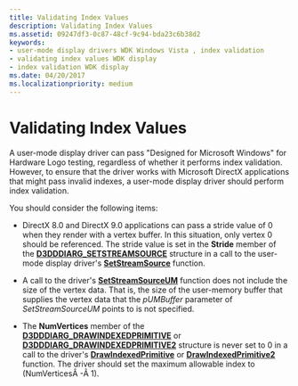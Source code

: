 ```yaml
---
title: Validating Index Values
description: Validating Index Values
ms.assetid: 09247df3-0c87-48cf-9c94-bda23c6b38d2
keywords:
- user-mode display drivers WDK Windows Vista , index validation
- validating index values WDK display
- index validation WDK display
ms.date: 04/20/2017
ms.localizationpriority: medium
---
```


# Validating Index Values


A user-mode display driver can pass "Designed for Microsoft Windows" for Hardware Logo testing, regardless of whether it performs index validation. However, to ensure that the driver works with Microsoft DirectX applications that might pass invalid indexes, a user-mode display driver should perform index validation.

You should consider the following items:

-   DirectX 8.0 and DirectX 9.0 applications can pass a stride value of 0 when they render with a vertex buffer. In this situation, only vertex 0 should be referenced. The stride value is set in the **Stride** member of the [**D3DDDIARG\_SETSTREAMSOURCE**](/windows-hardware/drivers/ddi/d3dumddi/ns-d3dumddi-_d3dddiarg_setstreamsource) structure in a call to the user-mode display driver's [**SetStreamSource**](/windows-hardware/drivers/ddi/d3dumddi/nc-d3dumddi-pfnd3dddi_setstreamsource) function.

-   A call to the driver's [**SetStreamSourceUM**](/windows-hardware/drivers/ddi/d3dumddi/nc-d3dumddi-pfnd3dddi_setstreamsourceum) function does not include the size of the vertex data. That is, the size of the user-memory buffer that supplies the vertex data that the *pUMBuffer* parameter of *SetStreamSourceUM* points to is not specified.

-   The **NumVertices** member of the [**D3DDDIARG\_DRAWINDEXEDPRIMITIVE**](/windows-hardware/drivers/ddi/d3dumddi/ns-d3dumddi-_d3dddiarg_drawindexedprimitive) or [**D3DDDIARG\_DRAWINDEXEDPRIMITIVE2**](/windows-hardware/drivers/ddi/d3dumddi/ns-d3dumddi-_d3dddiarg_drawindexedprimitive2) structure is never set to 0 in a call to the driver's [**DrawIndexedPrimitive**](/windows-hardware/drivers/ddi/d3dumddi/nc-d3dumddi-pfnd3dddi_drawindexedprimitive) or [**DrawIndexedPrimitive2**](/windows-hardware/drivers/ddi/d3dumddi/nc-d3dumddi-pfnd3dddi_drawindexedprimitive2) function. The driver should set the maximum allowable index to (NumVerticesÂ -Â 1).

 

